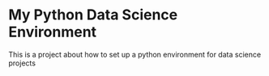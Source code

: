 # My Python Data Science Environment

This is a project about how to set up a python environment for data science projects
